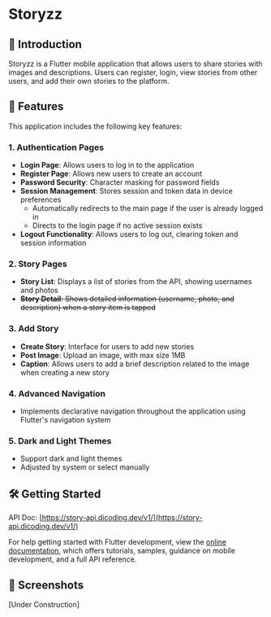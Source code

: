 # Storyzz

## 🚀 Introduction

Storyzz is a Flutter mobile application that allows users to share stories with images and descriptions. Users can register, login, view stories from other users, and add their own stories to the platform.

## 🌟 Features

This application includes the following key features:

### 1. Authentication Pages

- **Login Page**: Allows users to log in to the application
- **Register Page**: Allows new users to create an account
- **Password Security**: Character masking for password fields
- **Session Management**: Stores session and token data in device preferences
  - Automatically redirects to the main page if the user is already logged in
  - Directs to the login page if no active session exists
- **Logout Functionality**: Allows users to log out, clearing token and session information

### 2. Story Pages

- **Story List**: Displays a list of stories from the API, showing usernames and photos
- ~~**Story Detail**: Shows detailed information (username, photo, and description) when a story item is tapped~~

### 3. Add Story

- **Create Story**: Interface for users to add new stories
- **Post Image**: Upload an image, with max size 1MB
- **Caption**: Allows users to add a brief description related to the image when creating a new story

### 4. Advanced Navigation

- Implements declarative navigation throughout the application using Flutter's navigation system

### 5. Dark and Light Themes

- Support dark and light themes
- Adjusted by system or select manually

## 🛠️ Getting Started

API Doc: [https://story-api.dicoding.dev/v1/](https://story-api.dicoding.dev/v1/)

For help getting started with Flutter development, view the
[online documentation](https://docs.flutter.dev/), which offers tutorials,
samples, guidance on mobile development, and a full API reference.

## 📸 Screenshots

[Under Construction]
